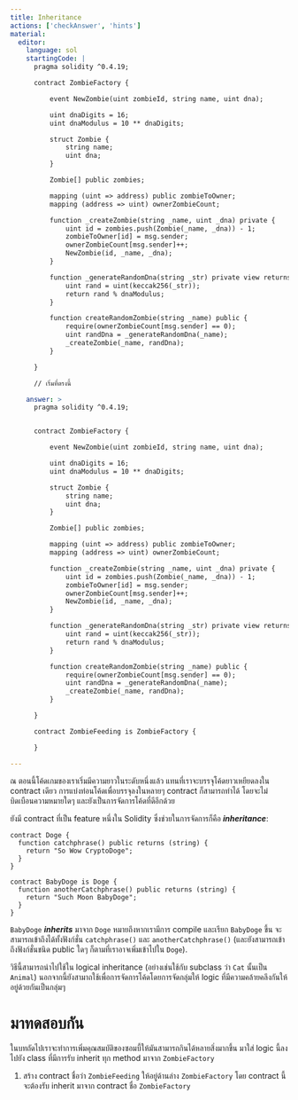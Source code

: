 ```yaml
---
title: Inheritance
actions: ['checkAnswer', 'hints']
material:
  editor:
    language: sol
    startingCode: |
      pragma solidity ^0.4.19;

      contract ZombieFactory {

          event NewZombie(uint zombieId, string name, uint dna);

          uint dnaDigits = 16;
          uint dnaModulus = 10 ** dnaDigits;

          struct Zombie {
              string name;
              uint dna;
          }

          Zombie[] public zombies;

          mapping (uint => address) public zombieToOwner;
          mapping (address => uint) ownerZombieCount;

          function _createZombie(string _name, uint _dna) private {
              uint id = zombies.push(Zombie(_name, _dna)) - 1;
              zombieToOwner[id] = msg.sender;
              ownerZombieCount[msg.sender]++;
              NewZombie(id, _name, _dna);
          }

          function _generateRandomDna(string _str) private view returns (uint) {
              uint rand = uint(keccak256(_str));
              return rand % dnaModulus;
          }

          function createRandomZombie(string _name) public {
              require(ownerZombieCount[msg.sender] == 0);
              uint randDna = _generateRandomDna(_name);
              _createZombie(_name, randDna);
          }

      }

      // เริ่มที่ตรงนี้

    answer: >
      pragma solidity ^0.4.19;


      contract ZombieFactory {

          event NewZombie(uint zombieId, string name, uint dna);

          uint dnaDigits = 16;
          uint dnaModulus = 10 ** dnaDigits;

          struct Zombie {
              string name;
              uint dna;
          }

          Zombie[] public zombies;

          mapping (uint => address) public zombieToOwner;
          mapping (address => uint) ownerZombieCount;

          function _createZombie(string _name, uint _dna) private {
              uint id = zombies.push(Zombie(_name, _dna)) - 1;
              zombieToOwner[id] = msg.sender;
              ownerZombieCount[msg.sender]++;
              NewZombie(id, _name, _dna);
          }

          function _generateRandomDna(string _str) private view returns (uint) {
              uint rand = uint(keccak256(_str));
              return rand % dnaModulus;
          }

          function createRandomZombie(string _name) public {
              require(ownerZombieCount[msg.sender] == 0);
              uint randDna = _generateRandomDna(_name);
              _createZombie(_name, randDna);
          }

      }

      contract ZombieFeeding is ZombieFactory {

      }

---
```


ณ ตอนนี้โค้ดเกมของเราเริ่มมีความยาวในระดับหนึ่งแล้ว แทนที่เราจะบรรจุโค้ดยาวเหยียดลงใน contract เดียว การแบ่งท่อนโค้ดเพื่อบรรจุลงในหลายๆ contract ก็สามารถทำได้ โดยจะไม่บิดเบือนความหมายใดๆ และยังเป็นการจัดการโค้ดที่ดีอีกด้วย

ยังมี contract ที่เป็น feature หนึ่งใน Solidity ซึ่งช่วยในการจัดการก็คือ ***inheritance***:

```
contract Doge {
  function catchphrase() public returns (string) {
    return "So Wow CryptoDoge";
  }
}

contract BabyDoge is Doge {
  function anotherCatchphrase() public returns (string) {
    return "Such Moon BabyDoge";
  }
}
```

`BabyDoge` ***inherits*** มาจาก `Doge` หมายถึงหากเรามีการ compile และเรียก `BabyDoge` ขึ้น จะสามารถเข้าถึงได้ทั้งฟังก์ชั่น `catchphrase()` และ `anotherCatchphrase()` (และยังสามารถเข้าถึงฟังก์ชั่นชนิด public ใดๆ ก็ตามที่เราอาจเพิ่มเข้าไปใน `Doge`).

วิธีนี้สามารถนำไปใช้ใน logical inheritance (อย่างเช่นใช้กับ subclass ว่า `Cat` นั้นเป็น `Animal`) นอกจากนี้ยังสามาถใช้เพื่อการจัดการโค้ดโดยการจัดกลุ่มให้ logic ที่มีความคล้ายคลึงกันให้อยู่ด้วยกันเป็นกลุ่มๆ

# มาทดสอบกัน

ในบทถัดไปเราจะทำการเพิ่มคุณสมบัติของซอมบี้ให้มันสามารถกินได้หลายสิ่งมากขึ้น มาใส่ logic นี้ลงไปยัง class ที่มีการรับ inherit ทุก method มาจาก `ZombieFactory`

1. สร้าง contract ชื่อว่า `ZombieFeeding` ให้อยู่ด้านล่าง `ZombieFactory` โดย contract นี้จะต้องรับ inherit มาจาก contract ชื่อ `ZombieFactory`
